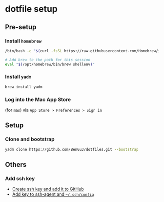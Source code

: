 # dotfile setup

## Pre-setup

### Install `homebrew`

```bash
/bin/bash -c "$(curl -fsSL https://raw.githubusercontent.com/Homebrew/install/HEAD/install.sh)"

# Add brew to the path for this session
eval "$(/opt/homebrew/bin/brew shellenv)"
```

### Install `yadm`

```bash
brew install yadm
```

### Log into the Mac App Store

(for `mas`) via `App Store > Preferences > Sign in`

## Setup

### Clone and bootstrap

```bash
yadm clone https://github.com/BenGu3/dotfiles.git --bootstrap
```

## Others

### Add ssh key

- [Create ssh key and add it to GitHub](https://help.github.com/articles/connecting-to-github-with-ssh/)
- [Add key to ssh-agent and `~/.ssh/config`](https://help.github.com/articles/generating-a-new-ssh-key-and-adding-it-to-the-ssh-agent/#adding-your-ssh-key-to-the-ssh-agent)
